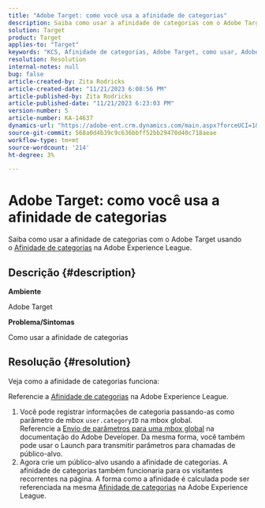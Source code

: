 ```yaml
---
title: "Adobe Target: como você usa a afinidade de categorias"
description: Saiba como usar a afinidade de categorias com o Adobe Target.
solution: Target
product: Target
applies-to: "Target"
keywords: "KCS, Afinidade de categorias, Adobe Target, como usar, Adobe Experience League, mbox global"
resolution: Resolution
internal-notes: null
bug: false
article-created-by: Zita Rodricks
article-created-date: "11/21/2023 6:08:56 PM"
article-published-by: Zita Rodricks
article-published-date: "11/21/2023 6:23:03 PM"
version-number: 5
article-number: KA-14637
dynamics-url: "https://adobe-ent.crm.dynamics.com/main.aspx?forceUCI=1&pagetype=entityrecord&etn=knowledgearticle&id=93cf0e04-9988-ee11-8179-6045bd006295"
source-git-commit: 568a0d4b39c9c636bbff52bb29470d40c718aeae
workflow-type: tm+mt
source-wordcount: '214'
ht-degree: 3%

---
```


# Adobe Target: como você usa a afinidade de categorias


Saiba como usar a afinidade de categorias com o Adobe Target usando o [Afinidade de categorias](https://experienceleague.adobe.com/docs/target/using/audiences/visitor-profiles/category-affinity.html?lang=en) na Adobe Experience League.

## Descrição {#description}


<b>Ambiente</b>

Adobe Target

<b>Problema/Sintomas</b>

Como usar a afinidade de categorias


## Resolução {#resolution}


Veja como a afinidade de categorias funciona:

Referencie a [Afinidade de categorias](https://experienceleague.adobe.com/docs/target/using/audiences/visitor-profiles/category-affinity.html?lang=en) na Adobe Experience League.

1. Você pode registrar informações de categoria passando-as como parâmetro de mbox `user.categoryID` na mbox global.<br>    Referencie a [Envio de parâmetros para uma mbox global](https://developer.adobe.com/target/implement/client-side/atjs/global-mbox/pass-parameters-to-global-mbox/?lang=en "Clique para seguir o link: https://developer.adobe.com/target/implement/client-side/atjs/global-mbox/pass-parameters-to-global-mbox/?lang=en") na documentação do Adobe Developer.
Da mesma forma, você também pode usar o Launch para transmitir parâmetros para chamadas de público-alvo.
2. Agora crie um público-alvo usando a afinidade de categorias.    A afinidade de categorias também funcionaria para os visitantes recorrentes na página.
A forma como a afinidade é calculada pode ser referenciada na mesma [Afinidade de categorias](https://experienceleague.adobe.com/docs/target/using/audiences/visitor-profiles/category-affinity.html?lang=en) na Adobe Experience League.

